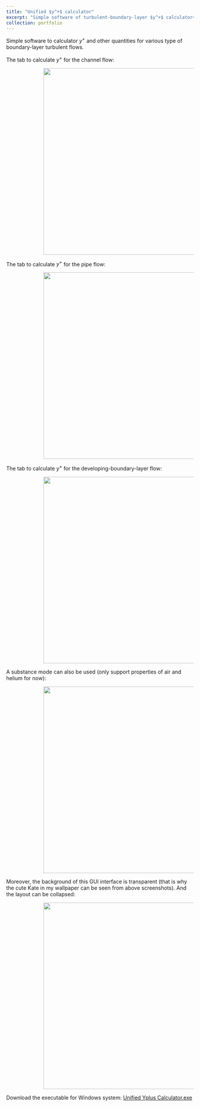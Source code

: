 ```yaml
---
title: "Unified $y^+$ calculator"
excerpt: "Simple software of turbulent-boundary-layer $y^+$ calculator<br/><img src='/HaoGuo.github.io/files/portfolio/yplus/yplus-calculator-cover.png'>"
collection: portfolio
---
```


<style>
    .figs { margin-left: 100px;  /* 100px */ }
</style>


Simple software to calculator $y^+$ and other quantities for various type of boundary-layer turbulent flows.

The tab to calculate $y^+$ for the channel flow:

<p class=figs>
    <img width="500" src="/HaoGuo.github.io/files/portfolio/yplus/ChannelFlowTab.png">
</p>

The tab to calculate $y^+$ for the pipe flow:

<p class=figs>
    <img width="500" src="/HaoGuo.github.io/files/portfolio/yplus/PipeFlowTab.png">
</p>

The tab to calculate $y^+$ for the developing-boundary-layer flow:

<p class=figs>
    <img width="500" src="/HaoGuo.github.io/files/portfolio/yplus/BoundaryLayerFlowTab.png">
</p>

A substance mode can also be used (only support properties of air and helium for now):

<p class=figs>
    <img width="500" src="/HaoGuo.github.io/files/portfolio/yplus/SubstanceMode.png">
</p>

Moreover, the background of this GUI interface is transparent (that is why the cute Kate in my wallpaper can be seen from above screenshots). And the layout can be collapsed:

<p class=figs>
    <img width="500" src="/HaoGuo.github.io/files/portfolio/yplus/Collapse.png">
</p>

Download the executable for Windows system: [Unified Yplus Calculator.exe](</HaoGuo.github.io/files/portfolio/yplus/Unified Yplus Calculator.exe>)
